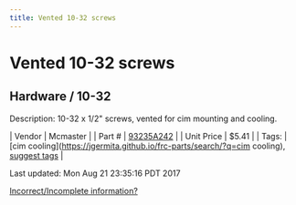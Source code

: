 ```yaml
---
title: Vented 10-32 screws
---
```


# Vented 10-32 screws
## Hardware / 10-32
Description: 	10-32 x 1/2" screws, vented for cim mounting and cooling.  

| Vendor | Mcmaster | 
| Part # | [93235A242](https://www.mcmaster.com/#93235A242) | 
| Unit Price | $5.41 | 
| Tags: | [cim cooling](https://jgermita.github.io/frc-parts/search/?q=cim cooling), [suggest tags](https://docs.google.com/forms/d/e/1FAIpQLSeWyY8v3RgOty-MyWmh9U0iivNYN_molChYyS-0U-o-kOAv_g/viewform) | 

Last updated: Mon Aug 21 23:35:16 PDT 2017

 [Incorrect/Incomplete information?](https://docs.google.com/forms/d/e/1FAIpQLSeWyY8v3RgOty-MyWmh9U0iivNYN_molChYyS-0U-o-kOAv_g/viewform)